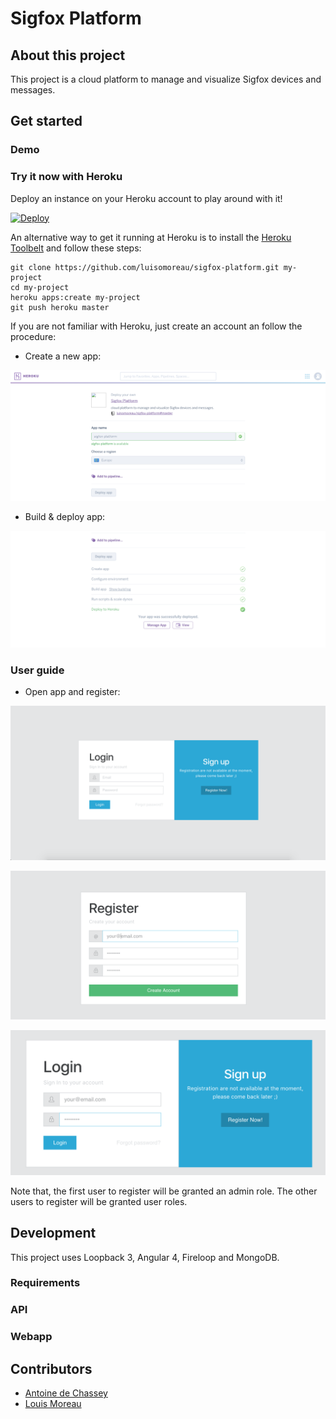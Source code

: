 # Sigfox Platform



## About this project

This project is a cloud platform to manage and visualize Sigfox devices and messages.

## Get started

### Demo

### Try it now with Heroku

Deploy an instance on your Heroku account to play around with it!

[![Deploy](https://www.herokucdn.com/deploy/button.svg)](https://heroku.com/deploy)

An alternative way to get it running at Heroku is to install the [Heroku Toolbelt](https://toolbelt.heroku.com) and follow these steps:

```
git clone https://github.com/luisomoreau/sigfox-platform.git my-project
cd my-project
heroku apps:create my-project
git push heroku master
```

If you are not familiar with Heroku, just create an account an follow the procedure:

- Create a new app:

![create app](doc/img/deploy-1.png)

- Build & deploy app:

![build app](doc/img/deploy-2.png)

### User guide

- Open app and register:

![login](doc/img/login.png)

![register](doc/img/register.png)

![login-2](doc/img/login-2.png)

Note that, the first user to register will be granted an admin role.
The other users to register will be granted user roles.


## Development

This project uses Loopback 3, Angular 4, Fireloop and MongoDB.

### Requirements

### API

### Webapp

## Contributors

* [Antoine de Chassey](https://github.com/AntoinedeChassey)
* [Louis Moreau](https://github.com/luisomoreau)
